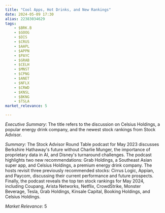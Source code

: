 ```yaml
---
title: "Cool Apps, Hot Drinks, and New Rankings"
date: 2024-05-09 17:30
alias: 22383034629
tags:
    - $BRK.B
    - $GOOG
    - $DIS
    - $CRUS
    - $AAPL
    - $APPN
    - $PAYC
    - $GRAB
    - $CELH
    - $MNST
    - $CPNG
    - $ANET
    - $NFLX
    - $CRWD
    - $KNSL
    - $BKNG
    - $TSLA
market_relevance: 5

---
```

*Executive Summary*: The title refers to the discussion on Celsius Holdings, a popular energy drink company, and the newest stock rankings from Stock Advisor.


*Summary:*
The Stock Advisor Round Table podcast for May 2023 discusses Berkshire Hathaway's future without Charlie Munger, the importance of proprietary data in AI, and Disney's turnaround challenges. The podcast highlights two new recommendations: Grab Holdings, a Southeast Asian super app, and Celsius Holdings, a premium energy drink company. The hosts revisit three previously recommended stocks: Cirrus Logic, Appian, and Paycom, discussing their current performance and future prospects. Finally, the podcast reveals the top ten stock rankings for May 2024, including Coupang, Arista Networks, Netflix, CrowdStrike, Monster Beverage, Tesla, Grab Holdings, Kinsale Capital, Booking Holdings, and Celsius Holdings.



*Market Relevance*: 5
  